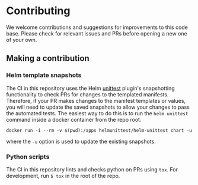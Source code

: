 # Contributing

We welcome contributions and suggestions for improvements to this code base.
Please check for relevant issues and PRs before opening a new one of your own.

## Making a contribution

### Helm template snapshots

The CI in this repository uses the Helm
[unittest](https://github.com/helm-unittest/helm-unittest) plugin's
snapshotting functionality to check PRs for changes to the templated manifests.
Therefore, if your PR makes changes to the manifest templates or values, you
will need to update the saved snapshots to allow your changes to pass the
automated tests. The easiest way to do this is to run the `helm unittest` command
inside a docker container from the repo root.

```
docker run -i --rm -v $(pwd):/apps helmunittest/helm-unittest chart -u
```

where the `-u` option is used to update the existing snapshots.

### Python scripts 
The CI in this repository lints and checks python on PRs using `tox`.
For development, run `$ tox` in the root of the repo.
